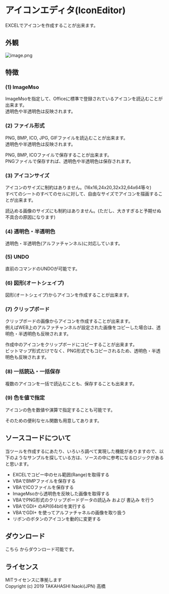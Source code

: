 # アイコンエディタ(IconEditor)
EXCELでアイコンを作成することが出来ます。

## 外観

![image.png](https://qiita-image-store.s3.ap-northeast-1.amazonaws.com/0/411106/56939e83-c86c-7198-b4d2-595fbf48c4f1.png)



## 特徴

### (1) ImageMso

ImageMsoを指定して、Officeに標準で登録されているアイコンを読込むことが出来ます。<br>
透明色や半透明色は反映されます。



### (2) ファイル形式

PNG, BMP, ICO, JPG, GIFファイルを読込むことが出来ます。<br>	
透明色や半透明色は反映されます。

PNG, BMP, ICOファイルで保存することが出来ます。<br>
PNGファイルで保存すれば、透明色や半透明色は保存されます。



### (3) アイコンサイズ

アイコンのサイズに制約はありません。(16x16,24x20,32x32,64x64等々)<br>
すべてのシートのすべてのセルに対して、自由なサイズでアイコンを描画することが出来ます。

読込める画像のサイズにも制約はありません。(ただし、大きすぎると予期せぬ不具合の原因になります)		



### (4) 透明色・半透明色

透明色・半透明色(アルファチャンネル)に対応しています。



### (5) UNDO

直前のコマンドのUNDOが可能です。



### (6) 図形(オートシェイプ)

図形(オートシェイプ)からアイコンを作成することが出来ます。



### (7) クリップボード

クリップボードの画像からアイコンを作成することが出来ます。<br>
例えばWEB上のアルファチャンネルが設定された画像をコピーした場合は、透明色・半透明色も反映されます。

作成中のアイコンをクリップボードにコピーすることが出来ます。<br>
ビットマップ形式だけでなく、PNG形式でもコピーされるため、透明色・半透明色も反映されます。



### (8) 一括読込・一括保存

複数のアイコンを一括で読込むことも、保存することも出来ます。



### (9) 色を値で指定

アイコンの色を数値や演算で指定することも可能です。

そのための便利なセル関数も用意してあります。


## ソースコードについて
当ツールを作成するにあたり、いろいろ調べて実現した機能がありますので、以下のようなサンプルを探している方は、ソースの中に参考になるロジックがあると思います。

- EXCELでコピー中のセル範囲(Range)を取得する
- VBAでBMPファイルを保存する
- VBAでICOファイルを保存する
- ImageMsoから透明色を反映した画像を取得する
- VBAでPNG形式のクリップボードデータの読込み および 書込み を行う
- VBAでGDI+ のAPI(64bit)を実行する
- VBAでGDI+ を使ってアルファチャネルの画像を取り扱う
- リボンのボタンのアイコンを動的に変更する

## ダウンロード
 こちら からダウンロード可能です。

## ライセンス
MITライセンスに準拠します<br>
Copyright (c) 2019 TAKAHASHI Naoki(JPN) 高橋
